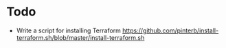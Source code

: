 # Todo

* Write a script for installing Terraform https://github.com/pinterb/install-terraform.sh/blob/master/install-terraform.sh
